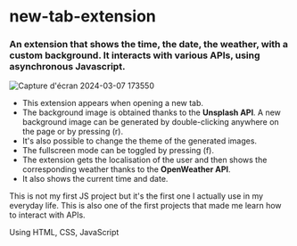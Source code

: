 # new-tab-extension

### An extension that shows the time, the date, the weather, with a custom background. It interacts with various APIs, using asynchronous Javascript.  
  
![Capture d'écran 2024-03-07 173550](https://github.com/marwa-kb/new-tab-extension/assets/68017133/e212996e-cf07-41f0-bcd4-0d0d3c050e98)  

  
* This extension appears when opening a new tab.
* The background image is obtained thanks to the **Unsplash API**. A new background image can be generated by double-clicking anywhere on the page or by pressing (r).
* It's also possible to change the theme of the generated images.
* The fullscreen mode can be toggled by pressing (f).
* The extension gets the localisation of the user and then shows the corresponding weather thanks to the **OpenWeather API**.
* It also shows the current time and date.  
  
This is not my first JS project but it's the first one I actually use in my everyday life.
This is also one of the first projects that made me learn how to interact with APIs.  


Using HTML, CSS, JavaScript
